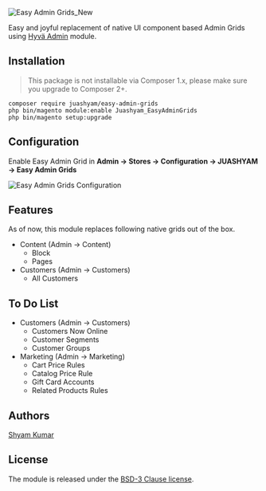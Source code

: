 ![Easy Admin Grids_New](https://user-images.githubusercontent.com/13532448/122935610-1a00aa00-d38e-11eb-8ba6-806288064800.png)

Easy and joyful replacement of native UI component based Admin Grids using [Hyvä Admin](https://github.com/hyva-themes/magento2-hyva-admin) module.

## Installation

> This package is not installable via Composer 1.x, please make sure you upgrade to Composer 2+.

```
composer require juashyam/easy-admin-grids
php bin/magento module:enable Juashyam_EasyAdminGrids
php bin/magento setup:upgrade
```

## Configuration
Enable Easy Admin Grid in **Admin → Stores → Configuration → JUASHYAM → Easy Admin Grids**

![Easy Admin Grids Configuration](https://user-images.githubusercontent.com/13532448/122933715-82e72280-d38c-11eb-9c0b-8febef854d45.png)

## Features
As of now, this module replaces following native grids out of the box.
- Content (Admin → Content)
  - Block
  - Pages
- Customers (Admin → Customers)
  - All Customers

## To Do List
- Customers (Admin → Customers)
  - Customers Now Online
  - Customer Segments
  - Customer Groups
- Marketing (Admin → Marketing)
  - Cart Price Rules
  - Catalog Price Rule
  - Gift Card Accounts
  - Related Products Rules

## Authors

[Shyam Kumar](https://github.com/juashyam)

## License

The module is released under the [BSD-3 Clause license](https://github.com/juashyam/easy-admin-grids/blob/main/LICENSE).
